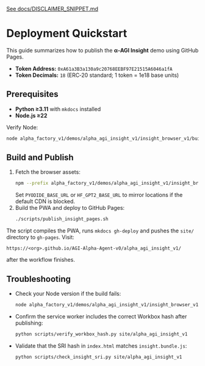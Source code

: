[See docs/DISCLAIMER_SNIPPET.md](DISCLAIMER_SNIPPET.md)

# Deployment Quickstart

This guide summarizes how to publish the **α‑AGI Insight** demo using GitHub Pages.

- **Token Address:** `0xA61a3B3a130a9c20768EEBF97E21515A6046a1fA`
- **Token Decimals:** `18` (ERC‑20 standard; 1 token = 1e18 base units)

## Prerequisites

- **Python ≥3.11** with `mkdocs` installed
- **Node.js ≥22**

Verify Node:

```bash
node alpha_factory_v1/demos/alpha_agi_insight_v1/insight_browser_v1/build/version_check.js
```

## Build and Publish

1. Fetch the browser assets:
   ```bash
   npm --prefix alpha_factory_v1/demos/alpha_agi_insight_v1/insight_browser_v1 run fetch-assets
   ```
   Set `PYODIDE_BASE_URL` or `HF_GPT2_BASE_URL` to mirror locations if the default CDN is blocked.
2. Build the PWA and deploy to GitHub Pages:
   ```bash
   ./scripts/publish_insight_pages.sh
   ```

The script compiles the PWA, runs `mkdocs gh-deploy` and pushes the `site/` directory to `gh-pages`.
Visit:

```
https://<org>.github.io/AGI-Alpha-Agent-v0/alpha_agi_insight_v1/
```

after the workflow finishes.

## Troubleshooting

- Check your Node version if the build fails:
  ```bash
  node alpha_factory_v1/demos/alpha_agi_insight_v1/insight_browser_v1/build/version_check.js
  ```
- Confirm the service worker includes the correct Workbox hash after publishing:
  ```bash
  python scripts/verify_workbox_hash.py site/alpha_agi_insight_v1
  ```
- Validate that the SRI hash in `index.html` matches `insight.bundle.js`:
  ```bash
  python scripts/check_insight_sri.py site/alpha_agi_insight_v1
  ```
